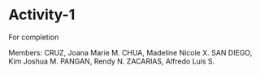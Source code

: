 # Activity-1
For completion

Members:
CRUZ, Joana Marie M.
CHUA, Madeline Nicole X.
SAN DIEGO, Kim Joshua M.
PANGAN, Rendy N.
ZACARIAS, Alfredo Luis S.
